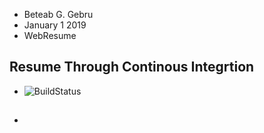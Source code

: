 * Beteab G. Gebru
* January 1 2019
* WebResume 

## Resume Through Continous Integrtion
* ![BuildStatus](https://travis-ci.com/Gebreyesus/MyResume.svg?branch=master)

##  
* 